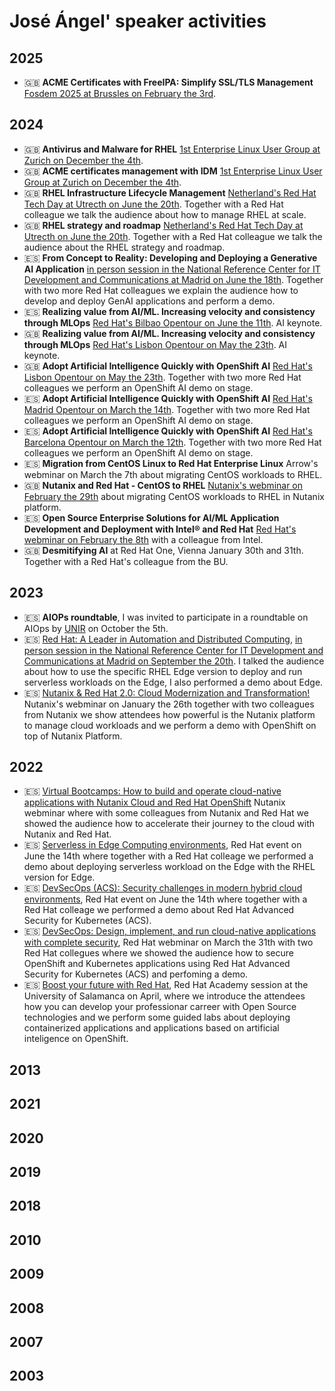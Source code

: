 # José Ángel' speaker activities

## 2025

- 🇬🇧 **ACME Certificates with FreeIPA: Simplify SSL/TLS Management** [Fosdem 2025 at Brussles on February the 3rd](https://fosdem.org/2025/schedule/event/fosdem-2025-5667-acme-certificates-with-freeipa-simplify-ssl-tls-management/).

## 2024

- 🇬🇧 **Antivirus and Malware for RHEL** [1st Enterprise Linux User Group at Zurich on December the 4th](https://events.redhat.com/profile/form/index.cfm?PKformID=0x1286909cf30&sc_cid=7015Y0000048jK1QAI).
- 🇬🇧 **ACME certificates management with IDM** [1st Enterprise Linux User Group at Zurich on December the 4th](https://events.redhat.com/profile/form/index.cfm?PKformID=0x1286909cf30&sc_cid=7015Y0000048jK1QAI).
- 🇬🇧 **RHEL Infrastructure Lifecycle Management** [Netherland's Red Hat Tech Day at Utrecth on June the 20th](https://events.redhat.com/profile/form/index.cfm?PKformID=0x1071050abcd#agenda). Together with a Red Hat colleague we talk the audience about how to manage RHEL at scale.
- 🇬🇧 **RHEL strategy and roadmap** [Netherland's Red Hat Tech Day at Utrecth on June the 20th](https://events.redhat.com/profile/form/index.cfm?PKformID=0x1071050abcd#agenda). Together with a Red Hat colleague we talk the audience about the RHEL strategy and roadmap.
- 🇪🇸 **From Concept to Reality: Developing and Deploying a Generative AI Application** [in person session in the National Reference Center for IT Development and Communications at Madrid on June the 18th](https://cftic.centrosdeformacion.empleo.madrid.org/masterclass-desarrollando-y-desplegando-una-aplicacion-de-inteligencia-artificial-generativa). Together with two more Red Hat colleagues we explain the audience how to develop and deploy GenAI applications and perform a demo.
- 🇪🇸 **Realizing value from AI/ML. Increasing velocity and consistency through MLOps** [Red Hat's Bilbao Opentour on June the 11th](https://events.redhat.com/profile/form/index.cfm?PKformID=0x1012435abcd#speakers). AI keynote.
- 🇬🇧 **Realizing value from AI/ML. Increasing velocity and consistency through MLOps** [Red Hat's Lisbon Opentour on May the 23th](https://events.redhat.com/profile/form/index.cfm?PKformID=0x1011922abcd#speakers). AI keynote.
- 🇬🇧 **Adopt Artificial Intelligence Quickly with OpenShift AI** [Red Hat's Lisbon Opentour on May the 23th](https://events.redhat.com/profile/form/index.cfm?PKformID=0x1011922abcd#speakers). Together with two more Red Hat colleagues we perform an OpenShift AI demo on stage.
- 🇪🇸 **Adopt Artificial Intelligence Quickly with OpenShift AI** [Red Hat's Madrid Opentour on March the 14th](https://events.redhat.com/profile/form/index.cfm?PKformID=0x1006431abcd&sc_cid=7015Y000003smDfQAI#speakers). Together with two more Red Hat colleagues we perform an OpenShift AI demo on stage.
- 🇪🇸 **Adopt Artificial Intelligence Quickly with OpenShift AI** [Red Hat's Barcelona Opentour on March the 12th](https://events.redhat.com/profile/form/index.cfm?PKformID=0x1011238abcd&sc_cid=7015Y000003smDzQAI#speakers). Together with two more Red Hat colleagues we perform an OpenShift AI demo on stage.
- 🇪🇸 **Migration from CentOS Linux to Red Hat Enterprise Linux** Arrow's webminar on March the 7th about migrating CentOS workloads to RHEL.
- 🇬🇧 **Nutanix and Red Hat - CentOS to RHEL** [Nutanix's webminar on February the 29th](https://event.nutanix.com/nutanixandredhat/rh) about migrating CentOS workloads to RHEL in Nutanix platform.
- 🇪🇸 **Open Source Enterprise Solutions for AI/ML Application Development and Deployment with Intel® and Red Hat** [Red Hat's webminar on February the 8th](https://events.redhat.com/profile/form/index.cfm?PKformID=0x1002080abcd#page-table) with a colleague from Intel.
- 🇬🇧 **Desmitifying AI** at Red Hat One, Vienna January 30th and 31th. Together with a Red Hat's colleague from the BU.

## 2023

- 🇪🇸 **AIOPs roundtable**, I was invited to participate in a roundtable on AIOps by <a href="https://www.unir.net/" target="_blank">UNIR</a> on October the 5th.
- 🇪🇸 [Red Hat: A Leader in Automation and Distributed Computing](https://cftic.centrosdeformacion.empleo.madrid.org/masterclass-edustance-red-hat), [in person session in the National Reference Center for IT Development and Communications at Madrid on September the 20th](). I talked the audience about how to use the specific RHEL Edge version to deploy and run serverless workloads on the Edge, I also performed a demo about Edge.
- 🇪🇸 [Nutanix & Red Hat 2.0: Cloud Modernization and Transformation!](https://virtualbootcampnutanixredhat.splashthat.com/?utm_medium=email&mkt_tok=MDMxLUdWUS0xMTIAAAGI0y5dxb8QQ3uGxgzydk1wqwWnGMKVdfRA-XumW1iNJb4j3ZD0t5-t1WvfV3KMCIrt010qHMg96YEu5B3q4HA) Nutanix's webminar on January the 26th together with two colleagues from Nutanix we show attendees how powerful is the Nutanix platform to manage cloud workloads and we perform a demo with OpenShift on top of Nutanix Platform.

## 2022

- 🇪🇸 [Virtual Bootcamps: How to build and operate cloud-native applications with Nutanix Cloud and Red Hat OpenShift](https://event.nutanix.com/vbootcampnutanixyredhatopenshift?utm_medium=email) Nutanix webminar where with some colleagues from Nutanix and Red Hat we showed the audience how to accelerate their journey to the cloud with Nutanix and Red Hat.
- 🇪🇸 [Serverless in Edge Computing environments](https://events.redhat.com/profile/form/index.cfm?PKformID=0x623068abcd), Red Hat event on June the 14th where together with a Red Hat colleage we performed a demo about deploying serverless workload on the Edge with the RHEL version for Edge.
- 🇪🇸 [DevSecOps (ACS): Security challenges in modern hybrid cloud environments](https://events.redhat.com/profile/form/index.cfm?PKformID=0x623068abcd), Red Hat event on June the 14th where together with a Red Hat colleage we performed a demo about Red Hat Advanced Security for Kubernetes (ACS).
- 🇪🇸 [DevSecOps: Design, implement, and run cloud-native applications with complete security](https://events.redhat.com/profile/form/index.cfm?PKformID=0x523584abcd&sc_cid=7013a000002qIAAAA2), Red Hat webminar on March the 31th with two Red Hat collegues where we showed the audience how to secure OpenShift and Kubernetes applications using Red Hat Advanced Security for Kubernetes (ACS) and perfoming a demo.
- 🇪🇸 [Boost your future with Red Hat](https://www.redhat.com/es/events/red-hat-academy-session-salamanca-mar-2022#agenda), Red Hat Academy session at the University of Salamanca on April, where we introduce the attendees how you can develop your professionar carreer with Open Source technologies and we perform some guided labs about deploying containerized applications and applications based on artificial inteligence on OpenShift.

## 2013

## 2021

## 2020

## 2019

## 2018

## 2010

## 2009

## 2008

## 2007

## 2003
